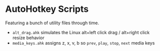 # AutoHotkey Scripts

Featuring a bunch of utility files through time.

* `alt_drag.ahk` simulates the Linux alt+left click drag / alt+right click resize behavior
* `media_keys.ahk` assigns z, x, v, b so `prev`, `play`, `stop`, `next` media keys

